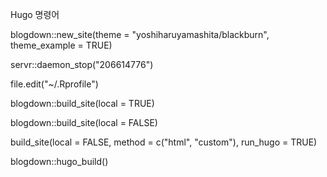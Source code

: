 Hugo  명령어

blogdown::new_site(theme = "yoshiharuyamashita/blackburn", theme_example = TRUE)



servr::daemon_stop("206614776")


file.edit("~/.Rprofile")

blogdown::build_site(local = TRUE)


blogdown::build_site(local = FALSE)


build_site(local = FALSE, method = c("html", "custom"), run_hugo = TRUE)


blogdown::hugo_build()